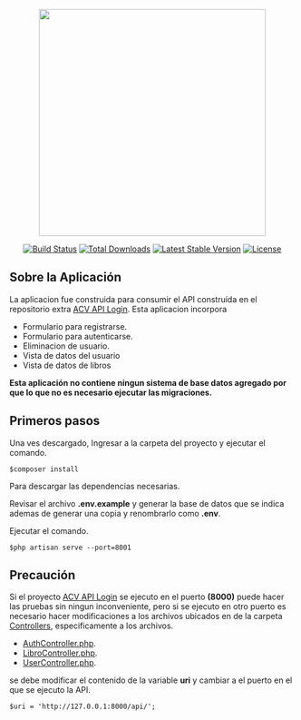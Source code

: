 <p align="center"><a href="https://laravel.com" target="_blank"><img src="https://raw.githubusercontent.com/laravel/art/master/logo-lockup/5%20SVG/2%20CMYK/1%20Full%20Color/laravel-logolockup-cmyk-red.svg" width="400"></a></p>

<p align="center">
<a href="https://travis-ci.org/laravel/framework"><img src="https://travis-ci.org/laravel/framework.svg" alt="Build Status"></a>
<a href="https://packagist.org/packages/laravel/framework"><img src="https://img.shields.io/packagist/dt/laravel/framework" alt="Total Downloads"></a>
<a href="https://packagist.org/packages/laravel/framework"><img src="https://img.shields.io/packagist/v/laravel/framework" alt="Latest Stable Version"></a>
<a href="https://packagist.org/packages/laravel/framework"><img src="https://img.shields.io/packagist/l/laravel/framework" alt="License"></a>
</p>

## Sobre la Aplicación

La aplicacion fue construida para consumir el API construida en el repositorio extra [ACV API Login](https://github.com/govydev/acv-api-login).
Esta aplicacion incorpora

- Formulario para registrarse.
- Formulario para autenticarse.
- Eliminacion de usuario.
- Vista de datos del usuario
- Vista de datos de libros


**Esta aplicación no contiene ningun sistema de base datos agregado por que lo que no es necesario ejecutar las migraciones.**

## Primeros pasos
Una ves descargado, Ingresar a la carpeta del proyecto y ejecutar el comando.

    $composer install
Para descargar las dependencias necesarias.

Revisar el archivo **.env.example** y generar la base de datos que se indica ademas de generar una copia y renombrarlo como **.env**.

Ejecutar el comando.

    $php artisan serve --port=8001

## Precaución

Si el proyecto [ACV API Login](https://github.com/govydev/acv-api-login) se ejecuto en el puerto **(8000)** puede hacer las pruebas sin ningun inconveniente, pero si se ejecuto en otro puerto es necesario hacer modificaciones a los archivos ubicados en de la carpeta [Controllers](https://github.com/govydev/acv-crud-simple/tree/main/app/Http/Controllers), especificamente a los archivos.

- [AuthController.php](https://github.com/govydev/acv-crud-simple/blob/main/app/Http/Controllers/AuthController.php).
- [LibroController.php](https://github.com/govydev/acv-crud-simple/blob/main/app/Http/Controllers/LibroController.php).
- [UserController.php](https://github.com/govydev/acv-crud-simple/blob/main/app/Http/Controllers/UserController.php).

se debe modificar el contenido de la variable **uri** y cambiar a el puerto en el que se ejecuto la API.

    $uri = 'http://127.0.0.1:8000/api/';
